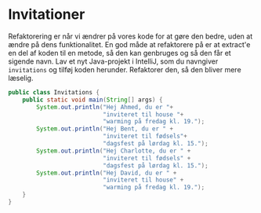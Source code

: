 # Invitationer

Refaktorering er når vi ændrer på vores kode for at gøre den bedre, uden at ændre på dens funktionalitet. En god måde at refaktorere på er at extract'e en del af koden til en metode, så den kan genbruges og så den får et sigende navn. Lav et nyt Java-projekt i IntelliJ, som du navngiver `invitations` og tilføj koden herunder. Refaktorer den, så den bliver mere læselig.

```java
public class Invitations {
    public static void main(String[] args) {
        System.out.println("Hej Ahmed, du er "+
                           "inviteret til house "+
                           "warming på fredag kl. 19.");
        System.out.println("Hej Bent, du er " +
                           "inviteret til fødsels"+
                           "dagsfest på lørdag kl. 15.");
        System.out.println("Hej Charlotte, du er " +
                           "inviteret til fødsels" +
                           "dagsfest på lørdag kl. 15.");
        System.out.println("Hej David, du er " +
                           "inviteret til house" +
                           "warming på fredag kl. 19.");
    }
}
```